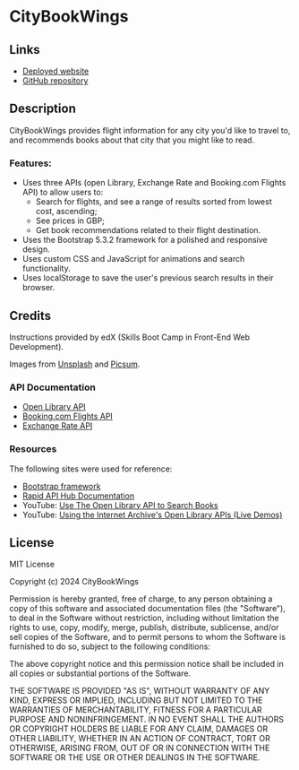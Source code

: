 # CityBookWings

## Links

* [Deployed website](https://aoifeedx.github.io/city-book-wings/)
* [GitHub repository](https://github.com/AoifeEdX/city-book-wings)

## Description

CityBookWings provides flight information for any city you'd like to travel to, and recommends books about that city that you might like to read.

### Features:
* Uses three APIs (open Library, Exchange Rate and Booking.com Flights API) to allow users to:
	* Search for flights, and see a range of results sorted from lowest cost, ascending;
	* See prices in GBP;
	* Get book recommendations related to their flight destination.
* Uses the Bootstrap 5.3.2 framework for a polished and responsive design.
* Uses custom CSS and JavaScript for animations and search functionality.
* Uses localStorage to save the user's previous search results in their browser.


## Credits

Instructions provided by edX (Skills Boot Camp in Front-End Web Development). 

Images from [Unsplash](https://unsplash.com/) and [Picsum](https://picsum.photos/).

### API Documentation

* [Open Library API](https://openlibrary.org/dev/docs/api/search)
* [Booking.com Flights API](https://rapidapi.com/ntd119/api/booking-com13/)
* [Exchange Rate API](https://www.exchangerate-api.com/docs/overview)

### Resources

The following sites were used for reference:

* [Bootstrap framework](https://getbootstrap.com/)
* [Rapid API Hub Documentation](https://docs.rapidapi.com/)
* YouTube: [Use The Open Library API to Search Books](https://www.youtube.com/watch?v=LNKuZBYpl4o)
* YouTube: [Using the Internet Archive's Open Library APIs (Live Demos)](https://www.youtube.com/watch?v=reN_okp2Gq4)


## License

MIT License

Copyright (c) 2024 CityBookWings

Permission is hereby granted, free of charge, to any person obtaining a copy of this software and associated documentation files (the "Software"), to deal in the Software without restriction, including without limitation the rights to use, copy, modify, merge, publish, distribute, sublicense, and/or sell copies of the Software, and to permit persons to whom the Software is furnished to do so, subject to the following conditions:

The above copyright notice and this permission notice shall be included in all copies or substantial portions of the Software.

THE SOFTWARE IS PROVIDED "AS IS", WITHOUT WARRANTY OF ANY KIND, EXPRESS OR IMPLIED, INCLUDING BUT NOT LIMITED TO THE WARRANTIES OF MERCHANTABILITY, FITNESS FOR A PARTICULAR PURPOSE AND NONINFRINGEMENT. IN NO EVENT SHALL THE AUTHORS OR COPYRIGHT HOLDERS BE LIABLE FOR ANY CLAIM, DAMAGES OR OTHER LIABILITY, WHETHER IN AN ACTION OF CONTRACT, TORT OR OTHERWISE, ARISING FROM, OUT OF OR IN CONNECTION WITH THE SOFTWARE OR THE USE OR OTHER DEALINGS IN THE
SOFTWARE.
